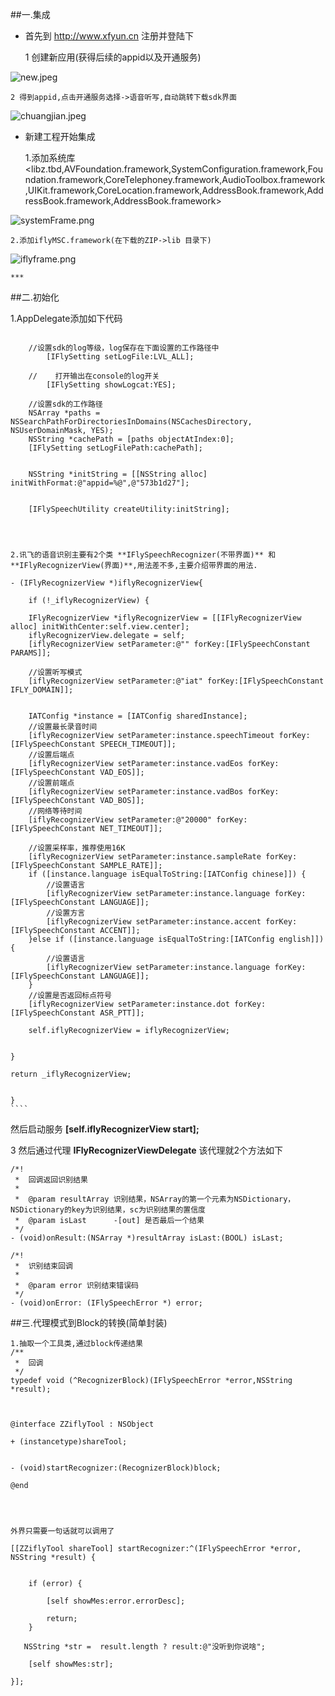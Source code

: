 ##一.集成
- 首先到 <http://www.xfyun.cn> 注册并登陆下

    1 创建新应用(获得后续的appid以及开通服务)
    
    

![new.jpeg](http://upload-images.jianshu.io/upload_images/668391-7e2944467191376b.jpeg?imageMogr2/auto-orient/strip%7CimageView2/2/w/1240)

    
    
    2 得到appid,点击开通服务选择->语音听写,自动跳转下载sdk界面
    
   
![chuangjian.jpeg](http://upload-images.jianshu.io/upload_images/668391-541ecf10d8d65540.jpeg?imageMogr2/auto-orient/strip%7CimageView2/2/w/1240)

    
    
    
 - 新建工程开始集成 
 
    1.添加系统库<libz.tbd,AVFoundation.framework,SystemConfiguration.framework,Foundation.framework,CoreTelephoney.framework,AudioToolbox.framework,UIKit.framework,CoreLocation.framework,AddressBook.framework,AddressBook.framework,AddressBook.framework> 
    
    
    
![systemFrame.png](http://upload-images.jianshu.io/upload_images/668391-c3dfd42739b49ab5.png?imageMogr2/auto-orient/strip%7CimageView2/2/w/1240)

    
    
    2.添加iflyMSC.framework(在下载的ZIP->lib 目录下)
    
  
![iflyframe.png](http://upload-images.jianshu.io/upload_images/668391-4324c905beb5e5e1.png?imageMogr2/auto-orient/strip%7CimageView2/2/w/1240)

    
    
    
    
    ***

##二.初始化

1.AppDelegate添加如下代码

````objc

	//设置sdk的log等级，log保存在下面设置的工作路径中
	    [IFlySetting setLogFile:LVL_ALL];
	    
	//    打开输出在console的log开关
	    [IFlySetting showLogcat:YES];
    
    //设置sdk的工作路径
    NSArray *paths = NSSearchPathForDirectoriesInDomains(NSCachesDirectory, NSUserDomainMask, YES);
    NSString *cachePath = [paths objectAtIndex:0];
    [IFlySetting setLogFilePath:cachePath];
    
    
    NSString *initString = [[NSString alloc] initWithFormat:@"appid=%@",@"573b1d27"];
    
    
    [IFlySpeechUtility createUtility:initString];




2.讯飞的语音识别主要有2个类 **IFlySpeechRecognizer(不带界面)** 和 **IFlyRecognizerView(界面)**,用法差不多,主要介绍带界面的用法.
````
	- (IFlyRecognizerView *)iflyRecognizerView{
	    
	    if (!_iflyRecognizerView) {
        
        IFlyRecognizerView *iflyRecognizerView = [[IFlyRecognizerView alloc] initWithCenter:self.view.center];
        iflyRecognizerView.delegate = self;
        [iflyRecognizerView setParameter:@"" forKey:[IFlySpeechConstant PARAMS]];
        
        //设置听写模式
        [iflyRecognizerView setParameter:@"iat" forKey:[IFlySpeechConstant IFLY_DOMAIN]];
        
        
        IATConfig *instance = [IATConfig sharedInstance];
        //设置最长录音时间
        [iflyRecognizerView setParameter:instance.speechTimeout forKey:[IFlySpeechConstant SPEECH_TIMEOUT]];
        //设置后端点
        [iflyRecognizerView setParameter:instance.vadEos forKey:[IFlySpeechConstant VAD_EOS]];
        //设置前端点
        [iflyRecognizerView setParameter:instance.vadBos forKey:[IFlySpeechConstant VAD_BOS]];
        //网络等待时间
        [iflyRecognizerView setParameter:@"20000" forKey:[IFlySpeechConstant NET_TIMEOUT]];
        
        //设置采样率，推荐使用16K
        [iflyRecognizerView setParameter:instance.sampleRate forKey:[IFlySpeechConstant SAMPLE_RATE]];
        if ([instance.language isEqualToString:[IATConfig chinese]]) {
            //设置语言
            [iflyRecognizerView setParameter:instance.language forKey:[IFlySpeechConstant LANGUAGE]];
            //设置方言
            [iflyRecognizerView setParameter:instance.accent forKey:[IFlySpeechConstant ACCENT]];
        }else if ([instance.language isEqualToString:[IATConfig english]]) {
            //设置语言
            [iflyRecognizerView setParameter:instance.language forKey:[IFlySpeechConstant LANGUAGE]];
        }
        //设置是否返回标点符号
        [iflyRecognizerView setParameter:instance.dot forKey:[IFlySpeechConstant ASR_PTT]];
        
        self.iflyRecognizerView = iflyRecognizerView;
        
        
    }
    
    return _iflyRecognizerView;
    
    
	}
	````
	
然后启动服务 **[self.iflyRecognizerView start];**

3 然后通过代理 **IFlyRecognizerViewDelegate** 该代理就2个方法如下

	/*!
	 *  回调返回识别结果
	 *
	 *  @param resultArray 识别结果，NSArray的第一个元素为NSDictionary，NSDictionary的key为识别结果，sc为识别结果的置信度
	 *  @param isLast      -[out] 是否最后一个结果
	 */
	- (void)onResult:(NSArray *)resultArray isLast:(BOOL) isLast;
	
	/*!
	 *  识别结束回调
	 *
	 *  @param error 识别结束错误码
	 */
	- (void)onError: (IFlySpeechError *) error;



##三.代理模式到Block的转换(简单封装)

	1.抽取一个工具类,通过block传递结果
	/**
	 *  回调
	 */
	typedef void (^RecognizerBlock)(IFlySpeechError *error,NSString *result);
	
	
	
	@interface ZZiflyTool : NSObject
	
	+ (instancetype)shareTool;
	
	
	- (void)startRecognizer:(RecognizerBlock)block;
	
	@end
	
	
	
	
	外界只需要一句话就可以调用了
	
	[[ZZiflyTool shareTool] startRecognizer:^(IFlySpeechError *error, NSString *result) {
        
        
        if (error) {
            
            [self showMes:error.errorDesc];
            
            return;
        }
        
       NSString *str =  result.length ? result:@"没听到你说啥";
        
        [self showMes:str];
        
    }];



